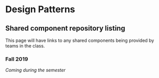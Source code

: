 # Design Patterns
## Shared component repository listing
This page will have links to any shared components being provided by teams in
the class.
### Fall 2019
*Coming during the semester*
